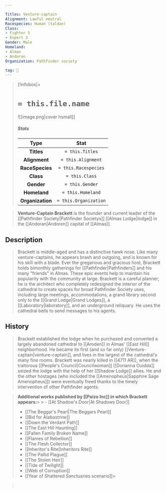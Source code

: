```yaml
---

Titles: Venture-captain
Alignment: Lawful neutral
Racespecies: Human (taldan)
Class:
- Fighter 5
- Expert 3
Gender: Male
Homeland:
- Almas
- Andoran
Organization: Pathfinder society

tag: 👤️
---
```


> [!infobox]+
> #  `= this.file.name`
> ![[image.png|cover hsmall]]
> ##### Stats
> Type | Stat |
> :---: |:---:|
> **Titles** | `= this.Titles` |
> **Alignment** | `= this.Alignment` |
> **RaceSpecies** | `= this.Racespecies` |
> **Class** | `= this.Class` |
> **Gender** | `= this.Gender` |
> **Homeland** | `= this.Homeland` |
> **Organization** | `= this.Organization` |



> **Venture-Captain Brackett** is the founder and current leader of the [[Pathfinder Society|Pathfinder Societys]] [[Almas Lodge|lodge]] in the [[Andoran|Andoren]] capital of [[Almas]].


## Description

> Brackett is middle-aged and has a distinctive hawk nose. Like many venture-captains, he appears brash and outgoing, and is known for his skill with a blade. Ever the gregarious and gracious host, Brackett holds bimonthly gatherings for [[Pathfinder|Pathfinders]] and his many "friends" in Almas. These epic events help to maintain his popularity with the community at large. Brackett is a careful planner; he is the architect who completely redesigned the interior of the cathedral to create spaces for broad Pathfinder Society uses, including large meetings, accommodations, a grand library second only to the [[Grand Lodge|Grand Lodges]], a [[Laboratory|laboratory]], and an underground reliquary. He uses the cathedral bells to send messages to his agents.


## History

> Brackett established the lodge when he purchased and converted a largely abandoned cathedral to [[Aroden]] in Almas' [[East Hill]] neighborhood. He became its first (and so far only) [[Venture-captain|venture-captain]], and lives in the largest of the cathedral's many fine rooms. Brackett was nearly killed in [[4711 AR]], when the traitorous [[People's Council|Councilwoman]] [[Dorianna Ouidda]] seized the lodge with the help of her [[Shadow Lodge]] allies. He and the other hostages (who included the [[Amenopheus|Sapphire Sage Amenopheus]]) were eventually freed thanks to the timely intervention of other Pathfinder agents.



> **Additional works published by [[Paizo Inc]] in which Brackett appears:**> > - [[At Shadow's Door|At Shadows Door]]
> - [[The Beggar's Pearl|The Beggars Pearl]]
> - [[Bid for Alabastrine]]
> - [[Down the Verdant Path]]
> - [[The East Hill Haunting]]
> - [[Fallen Family Broken Name]]
> - [[Flames of Rebellion]]
> - [[The Flesh Collector]]
> - [[Inheritor's Rite|Inheritors Rite]]
> - [[The Pallid Plague]]
> - [[The Stolen Heir]]
> - [[Tide of Twilight]]
> - [[Web of Corruption]]
> - [[Year of Shattered Sanctuaries scenario]]> 

>  





